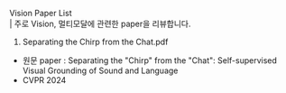 Vision Paper List  
| 주로 Vision, 멀티모달에 관련한 paper을 리뷰합니다.  


1. Separating the Chirp from the Chat.pdf  
- 원문 paper : Separating the "Chirp" from the "Chat": Self-supervised Visual Grounding of Sound and Language
- CVPR 2024



